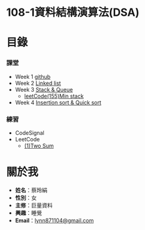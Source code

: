 # **108-1資料結構演算法(DSA)**

# **目錄**
### 課堂  
* Week 1 [github](https://github.com/lynn871104/lynn/tree/master/week1)
* Week 2 [Linked list](https://github.com/lynn871104/lynn/tree/master/week2)
* Week 3 [Stack & Queue](https://github.com/lynn871104/lynn/tree/master/week3)
     * [leetCode(155)Min stack](https://github.com/lynn871104/lynn/blob/master/week3/(155)Min%20Stack)
* Week 4 [Insertion sort & Quick sort](https://github.com/lynn871104/lynn/tree/master/week4)  
### 練習
* CodeSignal
* LeetCode
    * [(1)Two Sum](https://github.com/lynn871104/lynn/blob/master/leetcode%E7%B7%B4%E7%BF%92/(1)Two%20Sum)
# 關於我
* **姓名**：蔡玲絹
* **性別**：女
* **主修**：巨量資料
* **興趣**：睡覺
* **Email**：lynn871104@gmail.com
